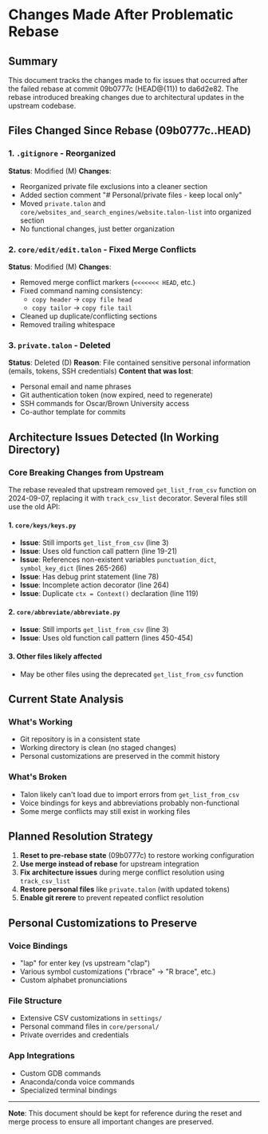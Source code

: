 # Changes Made After Problematic Rebase

## Summary
This document tracks the changes made to fix issues that occurred after the failed rebase at commit 09b0777c (HEAD@{11}) to da6d2e82. The rebase introduced breaking changes due to architectural updates in the upstream codebase.

## Files Changed Since Rebase (09b0777c..HEAD)

### 1. `.gitignore` - Reorganized
**Status**: Modified (M)
**Changes**:
- Reorganized private file exclusions into a cleaner section
- Added section comment "# Personal/private files - keep local only"
- Moved `private.talon` and `core/websites_and_search_engines/website.talon-list` into organized section
- No functional changes, just better organization

### 2. `core/edit/edit.talon` - Fixed Merge Conflicts
**Status**: Modified (M)
**Changes**:
- Removed merge conflict markers (`<<<<<<< HEAD`, etc.)
- Fixed command naming consistency:
  - `copy header` → `copy file head`
  - `copy tailor` → `copy file tail`
- Cleaned up duplicate/conflicting sections
- Removed trailing whitespace

### 3. `private.talon` - Deleted
**Status**: Deleted (D)
**Reason**: File contained sensitive personal information (emails, tokens, SSH credentials)
**Content that was lost**:
- Personal email and name phrases
- Git authentication token (now expired, need to regenerate)
- SSH commands for Oscar/Brown University access
- Co-author template for commits

## Architecture Issues Detected (In Working Directory)

### Core Breaking Changes from Upstream
The rebase revealed that upstream removed `get_list_from_csv` function on 2024-09-07, replacing it with `track_csv_list` decorator. Several files still use the old API:

#### 1. `core/keys/keys.py`
- **Issue**: Still imports `get_list_from_csv` (line 3)
- **Issue**: Uses old function call pattern (line 19-21)
- **Issue**: References non-existent variables `punctuation_dict`, `symbol_key_dict` (lines 265-266)
- **Issue**: Has debug print statement (line 78)
- **Issue**: Incomplete action decorator (line 264)
- **Issue**: Duplicate `ctx = Context()` declaration (line 119)

#### 2. `core/abbreviate/abbreviate.py`
- **Issue**: Still imports `get_list_from_csv` (line 3)
- **Issue**: Uses old function call pattern (lines 450-454)

#### 3. Other files likely affected
- May be other files using the deprecated `get_list_from_csv` function

## Current State Analysis

### What's Working
- Git repository is in a consistent state
- Working directory is clean (no staged changes)
- Personal customizations are preserved in the commit history

### What's Broken
- Talon likely can't load due to import errors from `get_list_from_csv`
- Voice bindings for keys and abbreviations probably non-functional
- Some merge conflicts may still exist in working files

## Planned Resolution Strategy

1. **Reset to pre-rebase state** (09b0777c) to restore working configuration
2. **Use merge instead of rebase** for upstream integration
3. **Fix architecture issues** during merge conflict resolution using `track_csv_list`
4. **Restore personal files** like `private.talon` (with updated tokens)
5. **Enable git rerere** to prevent repeated conflict resolution

## Personal Customizations to Preserve

### Voice Bindings
- "lap" for enter key (vs upstream "clap")
- Various symbol customizations ("rbrace" → "R brace", etc.)
- Custom alphabet pronunciations

### File Structure
- Extensive CSV customizations in `settings/`
- Personal command files in `core/personal/`
- Private overrides and credentials

### App Integrations
- Custom GDB commands
- Anaconda/conda voice commands
- Specialized terminal bindings

---
**Note**: This document should be kept for reference during the reset and merge process to ensure all important changes are preserved.